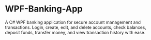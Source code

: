 # WPF-Banking-App
A C# WPF banking application for secure account management and transactions. Login, create, edit, and delete accounts, check balances, deposit funds, transfer money, and view transaction history with ease.
